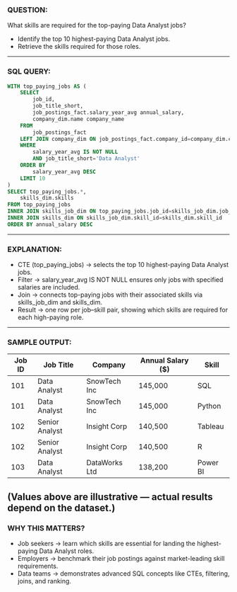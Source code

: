 ### QUESTION:
What skills are required for the top-paying Data Analyst jobs?
- Identify the top 10 highest-paying Data Analyst jobs.
- Retrieve the skills required for those roles.
--- 
### SQL QUERY:
```sql 
WITH top_paying_jobs AS (
    SELECT
        job_id,
        job_title_short,
        job_postings_fact.salary_year_avg annual_salary,
        company_dim.name company_name
    FROM 
        job_postings_fact
    LEFT JOIN company_dim ON job_postings_fact.company_id=company_dim.company_id
    WHERE 
        salary_year_avg IS NOT NULL
        AND job_title_short='Data Analyst'
    ORDER BY 
        salary_year_avg DESC
    LIMIT 10
)
SELECT top_paying_jobs.*,
    skills_dim.skills
FROM top_paying_jobs
INNER JOIN skills_job_dim ON top_paying_jobs.job_id=skills_job_dim.job_id
INNER JOIN skills_dim ON skills_job_dim.skill_id=skills_dim.skill_id
ORDER BY annual_salary DESC
```
--- 
### EXPLANATION:
- CTE (top_paying_jobs) → selects the top 10 highest-paying Data Analyst jobs.
- Filter → salary_year_avg IS NOT NULL ensures only jobs with specified salaries are included.
- Join → connects top-paying jobs with their associated skills via skills_job_dim and skills_dim.
- Result → one row per job–skill pair, showing which skills are required for each high-paying role.

--- 
### SAMPLE OUTPUT:
| Job ID | Job Title      | Company       | Annual Salary ($) | Skill    |
|--------|----------------|---------------|-------------------|----------|
| 101    | Data Analyst   | SnowTech Inc  | 145,000           | SQL      |
| 101    | Data Analyst   | SnowTech Inc  | 145,000           | Python   |
| 102    | Senior Analyst | Insight Corp  | 140,500           | Tableau  |
| 102    | Senior Analyst | Insight Corp  | 140,500           | R        |
| 103    | Data Analyst   | DataWorks Ltd | 138,200           | Power BI |

(Values above are illustrative — actual results depend on the dataset.)
--- 
### WHY THIS MATTERS?
- Job seekers → learn which skills are essential for landing the highest-paying Data Analyst roles.
- Employers → benchmark their job postings against market-leading skill requirements.
- Data teams → demonstrates advanced SQL concepts like CTEs, filtering, joins, and ranking.